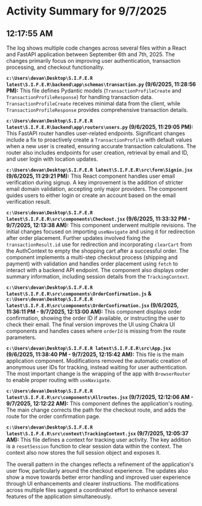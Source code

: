 # Activity Summary for 9/7/2025

## 12:17:55 AM
The log shows multiple code changes across several files within a React and FastAPI application between September 6th and 7th, 2025.  The changes primarily focus on improving user authentication, transaction processing, and checkout functionality.

**`c:\Users\devan\Desktop\S.I.F.E.R latest\S.I.F.E.R\backend\app\schemas\transaction.py` (9/6/2025, 11:28:56 PM):** This file defines Pydantic models (`TransactionProfileCreate` and `TransactionProfileResponse`) for handling transaction data.  `TransactionProfileCreate` receives minimal data from the client, while `TransactionProfileResponse` provides comprehensive transaction details.

**`c:\Users\devan\Desktop\S.I.F.E.R latest\S.I.F.E.R\backend\app\routers\users.py` (9/6/2025, 11:29:05 PM):** This FastAPI router handles user-related endpoints.  Significant changes include a fix to proactively create a `TransactionProfile` with default values when a new user is created, ensuring accurate transaction calculations.  The router also includes endpoints for user creation, retrieval by email and ID, and user login with location updates.

**`c:\Users\devan\Desktop\S.I.F.E.R latest\S.I.F.E.R\src\form\Signin.jsx` (9/6/2025, 11:29:21 PM):** This React component handles user email verification during signup.  A key improvement is the addition of stricter email domain validation, accepting only major providers.  The component guides users to either login or create an account based on the email verification result.

**`c:\Users\devan\Desktop\S.I.F.E.R latest\S.I.F.E.R\src\components\Checkout.jsx` (9/6/2025, 11:33:32 PM - 9/7/2025, 12:13:38 AM):** This component underwent multiple revisions.  The initial changes focused on importing `useNavigate` and using it for redirection after order placement. Further updates involved fixing the `transactionResult.id` use for redirection and incorporating `clearCart` from the AuthContext to empty the shopping cart after a successful order.  The component implements a multi-step checkout process (shipping and payment) with validation and handles order placement using `fetch` to interact with a backend API endpoint.  The component also displays order summary information, including session details from the `TrackingContext`.

**`c:\Users\devan\Desktop\S.I.F.E.R latest\S.I.F.E.R\src\components\OrderConfirmation.js` & `c:\Users\devan\Desktop\S.I.F.E.R latest\S.I.F.E.R\src\components\OrderConfirmation.jsx` (9/6/2025, 11:36:11 PM - 9/7/2025, 12:13:00 AM):** This component displays order confirmation, showing the order ID if available, or instructing the user to check their email. The final version improves the UI using Chakra UI components and handles cases where `orderId` is missing from the route parameters.

**`c:\Users\devan\Desktop\S.I.F.E.R latest\S.I.F.E.R\src\App.jsx` (9/6/2025, 11:38:40 PM - 9/7/2025, 12:15:42 AM):** This file is the main application component.  Modifications removed the automatic creation of anonymous user IDs for tracking, instead waiting for user authentication. The most important change is the wrapping of the app with `BrowserRouter` to enable proper routing with `useNavigate`.

**`c:\Users\devan\Desktop\S.I.F.E.R latest\S.I.F.E.R\src\components\Allroutes.jsx` (9/7/2025, 12:12:06 AM - 9/7/2025, 12:12:22 AM):** This component defines the application's routing. The main change corrects the path for the checkout route, and adds the route for the order confirmation page.

**`c:\Users\devan\Desktop\S.I.F.E.R latest\S.I.F.E.R\src\context\TrackingContext.jsx` (9/7/2025, 12:05:37 AM):** This file defines a context for tracking user activity.  The key addition is a `resetSession` function to clear session data within the context.  The context also now stores the full session object and exposes it.


The overall pattern in the changes reflects a refinement of the application's user flow, particularly around the checkout experience.  The updates also show a move towards better error handling and improved user experience through UI enhancements and clearer instructions.  The modifications across multiple files suggest a coordinated effort to enhance several features of the application simultaneously.
